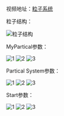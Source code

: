 ﻿视频地址：[粒子系统][1]

粒子结构：

![粒子结构][2]

MyPartical参数：

![1][3]
![2][4]
![3][5]

Partical System参数：

![1][6]
![2][7]
![3][8]

Start参数：

![1][9]
![2][10]
![3][11]


  [1]: http://t.cn/R15kHlP?m=4244636773927769&u=1802733303
  [2]: https://wx4.sinaimg.cn/mw690/6b7386f7ly1frqz5r0i7ij208h01ut8j.jpg
  [3]: https://wx2.sinaimg.cn/mw690/6b7386f7ly1frqzagmywrj20fk0pewgk.jpg
  [4]: https://wx1.sinaimg.cn/mw690/6b7386f7ly1frqzagm1xsj20fk0f5jsh.jpg
  [5]: https://wx3.sinaimg.cn/mw690/6b7386f7ly1frqzagm6ugj20fk0ihmyy.jpg
  [6]: https://wx1.sinaimg.cn/mw690/6b7386f7ly1frqz5rettaj20fk0pegnp.jpg
  [7]: https://wx1.sinaimg.cn/mw690/6b7386f7ly1frqz5rc2njj20fk0gbjsl.jpg
  [8]: https://wx3.sinaimg.cn/mw690/6b7386f7ly1frqz5retooj20fk0iiq4q.jpg
  [9]: https://wx3.sinaimg.cn/mw690/6b7386f7ly1frqzdlm80hj20fk0pe0uv.jpg
  [10]: https://wx2.sinaimg.cn/mw690/6b7386f7ly1frqzdll91hj20fk0ga3zs.jpg
  [11]: https://wx3.sinaimg.cn/mw690/6b7386f7ly1frqzdlm5ihj20fk0ifgnf.jpg
